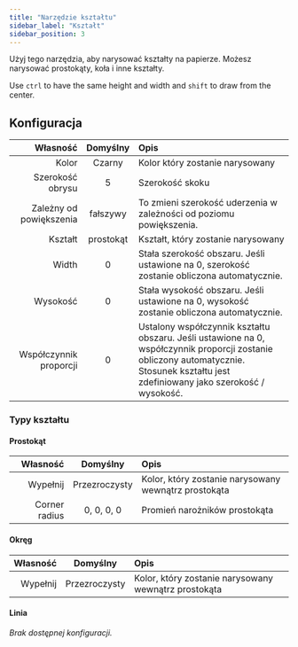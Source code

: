 ```yaml
---
title: "Narzędzie kształtu"
sidebar_label: "Kształt"
sidebar_position: 3
---
```



Użyj tego narzędzia, aby narysować kształty na papierze. Możesz narysować prostokąty, koła i inne kształty.

Use `ctrl` to have the same height and width and `shift` to draw from the center.

## Konfiguracja

|                Własność | Domyślny  | Opis                                                                                                                                                                                  |
| -----------------------:|:---------:|:------------------------------------------------------------------------------------------------------------------------------------------------------------------------------------- |
|                   Kolor |  Czarny   | Kolor który zostanie narysowany                                                                                                                                                       |
|        Szerokość obrysu |     5     | Szerokość skoku                                                                                                                                                                       |
| Zależny od powiększenia | fałszywy  | To zmieni szerokość uderzenia w zależności od poziomu powiększenia.                                                                                                                   |
|                 Kształt | prostokąt | Kształt, który zostanie narysowany                                                                                                                                                    |
|                   Width |     0     | Stała szerokość obszaru. Jeśli ustawione na 0, szerokość zostanie obliczona automatycznie.                                                                                            |
|                Wysokość |     0     | Stała wysokość obszaru. Jeśli ustawione na 0, wysokość zostanie obliczona automatycznie.                                                                                              |
|  Współczynnik proporcji |     0     | Ustalony współczynnik kształtu obszaru. Jeśli ustawione na 0, współczynnik proporcji zostanie obliczony automatycznie. Stosunek kształtu jest zdefiniowany jako szerokość / wysokość. |

### Typy kształtu

#### Prostokąt

|      Własność |   Domyślny    | Opis                                                 |
| -------------:|:-------------:|:---------------------------------------------------- |
|      Wypełnij | Przezroczysty | Kolor, który zostanie narysowany wewnątrz prostokąta |
| Corner radius |  0, 0, 0, 0   | Promień narożników prostokąta                        |

#### Okręg

| Własność |   Domyślny    | Opis                                                 |
| --------:|:-------------:|:---------------------------------------------------- |
| Wypełnij | Przezroczysty | Kolor, który zostanie narysowany wewnątrz prostokąta |

#### Linia

*Brak dostępnej konfiguracji.*
